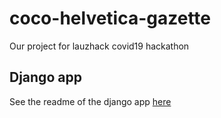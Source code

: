 # coco-helvetica-gazette
Our project for lauzhack covid19 hackathon

## Django app

See the readme of the django app [here](./django/README.md)
